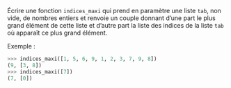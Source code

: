 Écrire une fonction `indices_maxi` qui prend en paramètre une liste `tab`, non vide, de
nombres entiers et renvoie un couple donnant d’une part le plus grand élément de cette
liste et d’autre part la liste des indices de la liste `tab` où apparaît ce plus grand élément.

Exemple :
```python
>>> indices_maxi([1, 5, 6, 9, 1, 2, 3, 7, 9, 8])
(9, [3, 8])
>>> indices_maxi([7])
(7, [0])
```